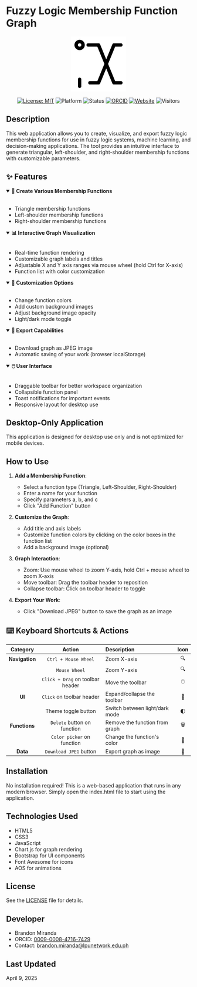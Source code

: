 # Fuzzy Logic Membership Function Graph

<div align="center">
  <img src="./assets/icon/icon.png" alt="Fuzzy Logic Membership Function Graph" width="150" height="150"/>
  
  [![License: MIT](https://img.shields.io/badge/License-MIT-blue.svg)](https://opensource.org/licenses/MIT)
  ![Platform](https://img.shields.io/badge/platform-Web-brightgreen)
  ![Status](https://img.shields.io/badge/status-Active-success)
  [![ORCID](https://img.shields.io/badge/ORCID-0009--0008--4716--7429-green.svg)](https://orcid.org/0009-0008-4716-7429)
  [![Website](https://img.shields.io/website?url=https%3A%2F%2Fbpmiranda3099.github.io%2Ffuzzy_logic_membership_function_graph%2F&label=Website&color=purple)](https://bpmiranda3099.github.io/fuzzy_logic_membership_function_graph/)
  ![Visitors](https://visitor-badge.laobi.icu/badge?page_id=bpmiranda3099.fuzzy_logic_membership_function_graph)
</div>

## Description

This web application allows you to create, visualize, and export fuzzy logic membership functions for use in fuzzy logic systems, machine learning, and decision-making applications. The tool provides an intuitive interface to generate triangular, left-shoulder, and right-shoulder membership functions with customizable parameters.

## ✨ Features

<details open>
<summary><b>🔷 Create Various Membership Functions</b></summary>
<br>
  
- Triangle membership functions
- Left-shoulder membership functions
- Right-shoulder membership functions
</details>

<details open>
<summary><b>📊 Interactive Graph Visualization</b></summary>
<br>
  
- Real-time function rendering
- Customizable graph labels and titles
- Adjustable X and Y axis ranges via mouse wheel (hold Ctrl for X-axis)
- Function list with color customization
</details>

<details open>
<summary><b>🎨 Customization Options</b></summary>
<br>
  
- Change function colors
- Add custom background images
- Adjust background image opacity
- Light/dark mode toggle
</details>

<details open>
<summary><b>💾 Export Capabilities</b></summary>
<br>
  
- Download graph as JPEG image
- Automatic saving of your work (browser localStorage)
</details>

<details open>
<summary><b>🖱️ User Interface</b></summary>
<br>
  
- Draggable toolbar for better workspace organization
- Collapsible function panel
- Toast notifications for important events
- Responsive layout for desktop use
</details>

## Desktop-Only Application

This application is designed for desktop use only and is not optimized for mobile devices.

## How to Use

1. **Add a Membership Function**:

   - Select a function type (Triangle, Left-Shoulder, Right-Shoulder)
   - Enter a name for your function
   - Specify parameters a, b, and c
   - Click "Add Function" button

2. **Customize the Graph**:

   - Add title and axis labels
   - Customize function colors by clicking on the color boxes in the function list
   - Add a background image (optional)

3. **Graph Interaction**:

   - Zoom: Use mouse wheel to zoom Y-axis, hold Ctrl + mouse wheel to zoom X-axis
   - Move toolbar: Drag the toolbar header to reposition
   - Collapse toolbar: Click on toolbar header to toggle

4. **Export Your Work**:
   - Click "Download JPEG" button to save the graph as an image

## ⌨️ Keyboard Shortcuts & Actions

<div align="center">

|    Category    |              Action              | Description                    | Icon |
| :------------: | :------------------------------: | :----------------------------- | :--: |
| **Navigation** |       `Ctrl + Mouse Wheel`       | Zoom X-axis                    |  🔍  |
|                |          `Mouse Wheel`           | Zoom Y-axis                    |  🔍  |
|                | `Click + Drag` on toolbar header | Move the toolbar               |  🖱️  |
|     **UI**     |    `Click` on toolbar header     | Expand/collapse the toolbar    |  📑  |
|                |       Theme toggle button        | Switch between light/dark mode |  🌓  |
| **Functions**  |   `Delete` button on function    | Remove the function from graph |  🗑️  |
|                |    `Color picker` on function    | Change the function's color    |  🎨  |
|    **Data**    |      `Download JPEG` button      | Export graph as image          |  💾  |

</div>

## Installation

No installation required! This is a web-based application that runs in any modern browser. Simply open the index.html file to start using the application.

## Technologies Used

- HTML5
- CSS3
- JavaScript
- Chart.js for graph rendering
- Bootstrap for UI components
- Font Awesome for icons
- AOS for animations

## License

See the [LICENSE](./LICENSE) file for details.

## Developer

- Brandon Miranda
- ORCID: [0009-0008-4716-7429](https://orcid.org/0009-0008-4716-7429)
- Contact: [brandon.miranda@lpunetwork.edu.ph](mailto:brandon.miranda@lpunetwork.edu.ph)

## Last Updated

April 9, 2025
